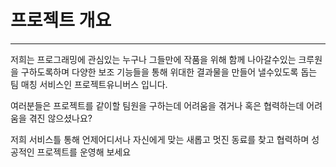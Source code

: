 # 프로젝트 개요

---



저희는 프로그래밍에 관심있는 누구나 그들만에 작품을 위해 함께 나아갈수있는 크루원을 구하도록하며 다양한 보조 기능들을 통해 위대한 결과물을 만들어 낼수있도록 돕는 팀 매칭 서비스인 프로젝트유니버스 입니다.

여러분들은 프로젝트를 같이할 팀원을 구하는데 어려움을 겪거나 혹은 협력하는데 어려움을 겪진 않으셨나요?

저희 서비스틀 통해 언제어디서나 자신에게 맞는 새롭고 멋진 동료를 찾고 협력하며 성공적인 프로젝트를 운영해 보세요






